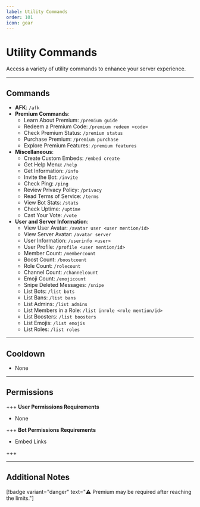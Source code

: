 ```yaml
---
label: Utility Commands
order: 101
icon: gear
---
```


# Utility Commands

Access a variety of utility commands to enhance your server experience.

---

## Commands

- **AFK**: `/afk`
- **Premium Commands**:
  - Learn About Premium: `/premium guide`
  - Redeem a Premium Code: `/premium redeem <code>`
  - Check Premium Status: `/premium status`
  - Purchase Premium: `/premium purchase`
  - Explore Premium Features: `/premium features`
- **Miscellaneous**:
  - Create Custom Embeds: `/embed create`
  - Get Help Menu: `/help`
  - Get Information: `/info`
  - Invite the Bot: `/invite`
  - Check Ping: `/ping`
  - Review Privacy Policy: `/privacy`
  - Read Terms of Service: `/terms`
  - View Bot Stats: `/stats`
  - Check Uptime: `/uptime`
  - Cast Your Vote: `/vote`
- **User and Server Information**:
  - View User Avatar: `/avatar user <user mention/id>`
  - View Server Avatar: `/avatar server`
  - User Information: `/userinfo <user>`
  - User Profile: `/profile <user mention/id>`
  - Member Count: `/membercount`
  - Boost Count: `/boostcount`
  - Role Count: `/rolecount`
  - Channel Count: `/channelcount`
  - Emoji Count: `/emojicount`
  - Snipe Deleted Messages: `/snipe`
  - List Bots: `/list bots`
  - List Bans: `/list bans`
  - List Admins: `/list admins`
  - List Members in a Role: `/list inrole <role mention/id>`
  - List Boosters: `/list boosters`
  - List Emojis: `/list emojis`
  - List Roles: `/list roles`

---

## Cooldown

- None

---

## Permissions

+++ **User Permissions Requirements**

- None

+++ **Bot Permissions Requirements**

- Embed Links

+++

---

## Additional Notes

[!badge variant="danger" text="⚠️ Premium may be required after reaching the limits."]
